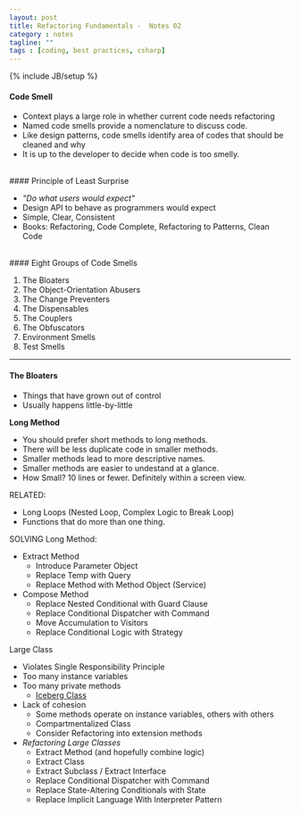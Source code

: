 ```yaml
---
layout: post
title: Refactoring Fundamentals -  Notes 02
category : notes
tagline: ""
tags : [coding, best practices, csharp]
---
```

{% include JB/setup %}

#### Code Smell

* Context plays a large role in whether current code needs refactoring
* Named code smells provide a nomenclature to discuss code.
* Like design patterns, code smells identify area of codes that should be cleaned and why
* It is up to the developer to decide when code is too smelly.

<br />
#### Principle of Least Surprise

* *"Do what users would expect"*
*  Design API to behave as programmers would expect
*  Simple, Clear, Consistent
*  Books: Refactoring, Code Complete, Refactoring to Patterns, Clean Code

<br />
#### Eight Groups of Code Smells

1. The Bloaters
2. The Object-Orientation Abusers
3. The Change Preventers
4. The Dispensables
5. The Couplers
6. The Obfuscators
7. Environment Smells
8. Test Smells

---
#### The Bloaters
* Things that have grown out of control
* Usually happens little-by-little 

**Long Method**
* You should prefer short methods to long methods.
* There will be less duplicate code in smaller methods.
* Smaller methods lead to more descriptive names.
* Smaller methods are easier to undestand at a glance.
* How Small? 10 lines or fewer. Definitely within a screen view. 

RELATED: 
* Long Loops (Nested Loop, Complex Logic to Break Loop)
* Functions that do more than one thing.<br />

SOLVING Long Method:
* Extract Method
	* Introduce Parameter Object
	* Replace Temp with Query
	* Replace Method with Method Object (Service)
* Compose Method
	* Replace Nested Conditional with Guard Clause
	* Replace Conditional Dispatcher with Command
	* Move Accumulation to Visitors
	* Replace Conditional Logic with Strategy

Large Class
* Violates Single Responsibility Principle
* Too many instance variables
* Too many private methods
	* [Iceberg Class](http://deviq.com/iceberg-class)
* Lack of cohesion
	* Some methods operate on instance variables, others with others
	* Compartmentalized Class
	* Consider Refactoring into extension methods
* *Refactoring Large Classes*
	* Extract Method (and hopefully combine logic)
	* Extract Class
	* Extract Subclass / Extract Interface
	* Replace Conditional Dispatcher with Command
	* Replace State-Altering Conditionals with State
	* Replace Implicit Language With Interpreter Pattern